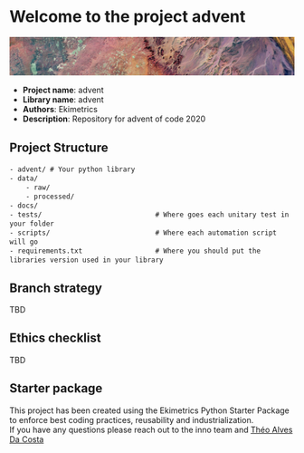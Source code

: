 # Welcome to the project advent
![](docs/assets/banner.png)

- **Project name**: advent
- **Library name**: advent
- **Authors**: Ekimetrics
- **Description**: Repository for advent of code 2020



## Project Structure
```
- advent/ # Your python library
- data/
    - raw/
    - processed/
- docs/
- tests/                            # Where goes each unitary test in your folder
- scripts/                          # Where each automation script will go
- requirements.txt                  # Where you should put the libraries version used in your library
```


## Branch strategy
TBD


## Ethics checklist
TBD



## Starter package
This project has been created using the Ekimetrics Python Starter Package to enforce best coding practices, reusability and industrialization. <br>
If you have any questions please reach out to the inno team and [Théo Alves Da Costa](mailto:theo.alvesdacosta@ekimetrics.com)





